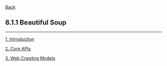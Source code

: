 [Back](../README.md)

## 8.1.1 Beautiful Soup

<hr>

[1. Introduction](1_Introduction.md)

[2. Core APIs](2_core_api.md)

[3. Web Crawling Models](WebCrawlingModels.md)
